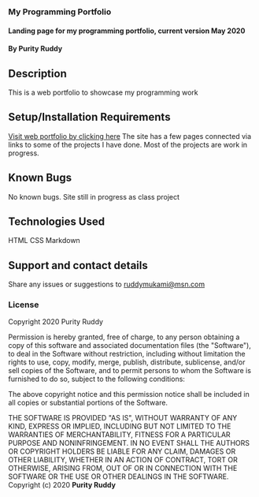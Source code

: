 ### My Programming Portfolio
#### Landing page for my programming portfolio, current version May 2020
#### By Purity Ruddy
## Description
This is a web portfolio to showcase my programming work
## Setup/Installation Requirements
[Visit  web portfolio by clicking here](ruddykani.github.io/portfolio/index.html)
The site has a few pages connected via links to some of the projects I have done. Most of the projects are work in progress.
## Known Bugs
No known bugs. Site still in progress as class project
## Technologies Used
HTML
CSS
Markdown

## Support and contact details
Share any issues or suggestions to ruddymukami@msn.com

### License
Copyright 2020 Purity Ruddy

Permission is hereby granted, free of charge, to any person obtaining a copy of this software and associated documentation files (the "Software"), to deal in the Software without restriction, including without limitation the rights to use, copy, modify, merge, publish, distribute, sublicense, and/or sell copies of the Software, and to permit persons to whom the Software is furnished to do so, subject to the following conditions:

The above copyright notice and this permission notice shall be included in all copies or substantial portions of the Software.

THE SOFTWARE IS PROVIDED "AS IS", WITHOUT WARRANTY OF ANY KIND, EXPRESS OR IMPLIED, INCLUDING BUT NOT LIMITED TO THE WARRANTIES OF MERCHANTABILITY, FITNESS FOR A PARTICULAR PURPOSE AND NONINFRINGEMENT. IN NO EVENT SHALL THE AUTHORS OR COPYRIGHT HOLDERS BE LIABLE FOR ANY CLAIM, DAMAGES OR OTHER LIABILITY, WHETHER IN AN ACTION OF CONTRACT, TORT OR OTHERWISE, ARISING FROM, OUT OF OR IN CONNECTION WITH THE SOFTWARE OR THE USE OR OTHER DEALINGS IN THE SOFTWARE.
Copyright (c) 2020 **Purity Ruddy**
